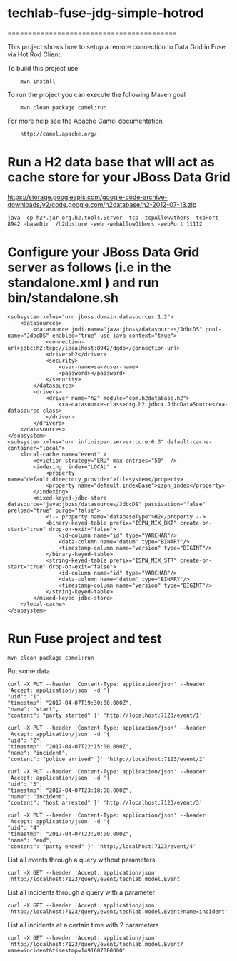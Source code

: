 # techlab-fuse-jdg-simple-hotrod 
=========================================

This project shows how to setup a remote connection to Data Grid in Fuse via Hot Rod Client. 



To build this project use
```
    mvn install
```
To run the project you can execute the following Maven goal
```
    mvn clean package camel:run
```
For more help see the Apache Camel documentation
```
    http://camel.apache.org/
```

# Run a H2 data base that will act as cache store for your JBoss Data Grid

https://storage.googleapis.com/google-code-archive-downloads/v2/code.google.com/h2database/h2-2012-07-13.zip
```
java -cp h2*.jar org.h2.tools.Server -tcp -tcpAllowOthers -tcpPort 8942 -baseDir ./h2dbstore -web -webAllowOthers -webPort 11112
```
# Configure your JBoss Data Grid server as follows (i.e in the standalone.xml ) and run bin/standalone.sh
```
<subsystem xmlns="urn:jboss:domain:datasources:1.2">
	<datasources>
		<datasource jndi-name="java:jboss/datasources/JdbcDS" pool-name="JdbcDS" enabled="true" use-java-context="true">
		    <connection-url>jdbc:h2:tcp://localhost:8942/dgdb</connection-url>
		    <driver>h2</driver>
		    <security>
		        <user-name>sa</user-name>
		        <password></password>
		    </security>
		</datasource>
		<drivers>
		    <driver name="h2" module="com.h2database.h2">
		        <xa-datasource-class>org.h2.jdbcx.JdbcDataSource</xa-datasource-class>
		    </driver>
		</drivers>
	</datasources>
</subsystem>
<subsystem xmlns="urn:infinispan:server:core:6.3" default-cache-container="local">
	<local-cache name="event" >
		<eviction strategy="LRU" max-entries="50"  /> 		
		<indexing  index="LOCAL" >
			<property name="default.directory_provider">filesystem</property>
			<property name="default.indexBase">ispn_index</property>
		</indexing>
	    <mixed-keyed-jdbc-store datasource="java:jboss/datasources/JdbcDS" passivation="false" preload="true" purge="false">
	        <!-- property name="databaseType">H2</property -->
	        <binary-keyed-table prefix="ISPN_MIX_BKT" create-on-start="true" drop-on-exit="false">
	            <id-column name="id" type="VARCHAR"/>
	            <data-column name="datum" type="BINARY"/>
	            <timestamp-column name="version" type="BIGINT"/>
	        </binary-keyed-table>
	        <string-keyed-table prefix="ISPN_MIX_STR" create-on-start="true" drop-on-exit="false">
	            <id-column name="id" type="VARCHAR"/>
	            <data-column name="datum" type="BINARY"/>
	            <timestamp-column name="version" type="BIGINT"/>
	        </string-keyed-table>
	    </mixed-keyed-jdbc-store>
	</local-cache>
</subsystem>
```
# Run Fuse project and test

```
mvn clean package camel:run
```

Put some data

```
curl -X PUT --header 'Content-Type: application/json' --header 'Accept: application/json' -d '{
"uid": "1",
"timestmp": "2017-04-07T19:30:00.000Z",
"name": "start",
"content": "party started" }' 'http://localhost:7123/event/1'

curl -X PUT --header 'Content-Type: application/json' --header 'Accept: application/json' -d '{
"uid": "2",
"timestmp": "2017-04-07T22:15:00.000Z",
"name": "incident",
"content": "police arrived" }' 'http://localhost:7123/event/2'

curl -X PUT --header 'Content-Type: application/json' --header 'Accept: application/json' -d '{
"uid": "3",
"timestmp": "2017-04-07T23:18:00.000Z",
"name": "incident",
"content": "host arrested" }' 'http://localhost:7123/event/3'

curl -X PUT --header 'Content-Type: application/json' --header 'Accept: application/json' -d '{
"uid": "4",
"timestmp": "2017-04-07T23:20:00.000Z",
"name": "end",
"content": "party ended" }' 'http://localhost:7123/event/4'
 ```


List all events through a query without parameters

```
curl -X GET --header 'Accept: application/json' 'http://localhost:7123/query/event/techlab.model.Event
```

List all incidents through a query with a parameter
```
curl -X GET --header 'Accept: application/json' 'http://localhost:7123/query/event/techlab.model.Event?name=incident'
```
List all incidents at a certain time with 2 parameters
```
curl -X GET --header 'Accept: application/json' 'http://localhost:7123/query/event/techlab.model.Event?name=incident&timestmp=1491607080000'
```

